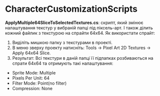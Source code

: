 # CharacterCustomizationScripts

**ApplyMultiple64SliceToSelectedTextures.cs**: скрипт, який змінює налаштування текстур у вибраній папці під піксель-арт. І також ділить кожний файлик з текстурою на спрайти 64x64.
Як використати спрайт:

1) Виділіть мишкою папку з текстурами в проекті.
2) В меню зверху проекту натисніть: Tools -> Pixel Art 2D Textures -> Apply 64x64 Slice.
3) Результат: Всі текстури в даній папці її підпапках розбиваються на спрати 64x64 та отримують такі налаштування:
- Sprite Mode: Multiple
- Pixels Per Unit: 64
- Filter Mode: Point(no filter)
- Compression: None 

